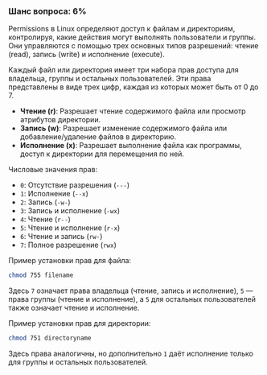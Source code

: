 ### Шанс вопроса: 6%

Permissions в Linux определяют доступ к файлам и директориям, контролируя, какие действия могут выполнять пользователи и группы. Они управляются с помощью трех основных типов разрешений: чтение (read), запись (write) и исполнение (execute). 

Каждый файл или директория имеет три набора прав доступа для владельца, группы и остальных пользователей. Эти права представлены в виде трех цифр, каждая из которых может быть от 0 до 7.

- **Чтение (r)**: Разрешает чтение содержимого файла или просмотр атрибутов директории.
- **Запись (w)**: Разрешает изменение содержимого файла или добавление/удаление файлов в директорию.
- **Исполнение (x)**: Разрешает выполнение файла как программы, доступ к директории для перемещения по ней.

Числовые значения прав:
- `0`: Отсутствие разрешения (`---`)
- `1`: Исполнение (`--x`)
- `2`: Запись (`-w-`)
- `3`: Запись и исполнение (`-wx`)
- `4`: Чтение (`r--`)
- `5`: Чтение и исполнение (`r-x`)
- `6`: Чтение и запись (`rw-`)
- `7`: Полное разрешение (`rwx`)

Пример установки прав для файла:
```bash
chmod 755 filename
```
Здесь `7` означает права владельца (чтение, запись и исполнение), `5` — права группы (чтение и исполнение), а `5` для остальных пользователей также означает чтение и исполнение.

Пример установки прав для директории:
```bash
chmod 751 directoryname
```
Здесь права аналогичны, но дополнительно `1` даёт исполнение только для группы и остальных пользователей.